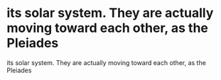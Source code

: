 # its solar system. They are actually moving toward each other, as the Pleiades

its solar system. They are actually moving toward each other, as the Pleiades